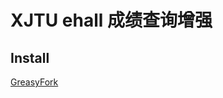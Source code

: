 # XJTU ehall 成绩查询增强

## Install
[GreasyFork](https://greasyfork.org/zh-CN/scripts/461637-xjtu-ehall-%E6%88%90%E7%BB%A9%E6%9F%A5%E8%AF%A2%E5%A2%9E%E5%BC%BA)
